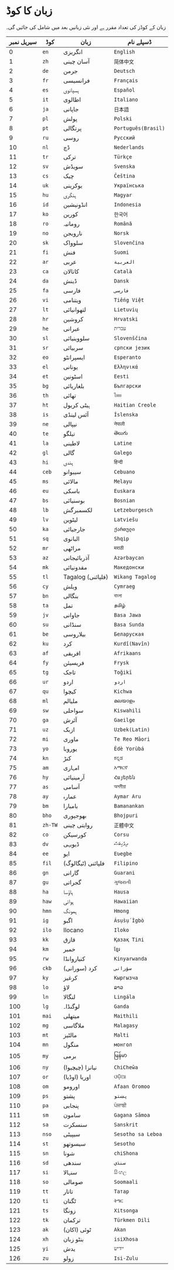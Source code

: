 # زبان کا کوڈ

زبان کے کوڈز کی تعداد مقرر ہے اور نئی زبانیں بعد میں شامل کی جائیں گی۔

| سیریل نمبر | کوڈ | زبان | ڈسپلے نام |
| - | - | - | - |
| 0 | `en` | انگریزی | `English` |
| 1 | `zh` | آسان چینی | `简体中文` |
| 2 | `de` | جرمن | `Deutsch` |
| 3 | `fr` | فرانسیسی | `Français` |
| 4 | `es` | ہسپانوی | `Español` |
| 5 | `it` | اطالوی | `Italiano` |
| 6 | `ja` | جاپانی | `日本語` |
| 7 | `pl` | پولش | `Polski` |
| 8 | `pt` | پرتگالی | `Português(Brasil)` |
| 9 | `ru` | روسی | `Русский` |
| 10 | `nl` | ڈچ | `Nederlands` |
| 11 | `tr` | ترکی | `Türkçe` |
| 12 | `sv` | سویڈش | `Svenska` |
| 13 | `cs` | چیک | `Čeština` |
| 14 | `uk` | یوکرینی | `Українська` |
| 15 | `hu` | ہنگری | `Magyar` |
| 16 | `id` | انڈونیشین | `Indonesia` |
| 17 | `ko` | کورین | `한국어` |
| 18 | `ro` | رومانیہ | `Română` |
| 19 | `no` | نارویجن | `Norsk` |
| 20 | `sk` | سلوواک | `Slovenčina` |
| 21 | `fi` | فنش | `Suomi` |
| 22 | `ar` | عربی | `العربية` |
| 23 | `ca` | کاتالان | `Català` |
| 24 | `da` | ڈینش | `Dansk` |
| 25 | `fa` | فارسی | `فارسی` |
| 26 | `vi` | ویتنامی | `Tiếng Việt` |
| 27 | `lt` | لتھوانیائی | `Lietuvių` |
| 28 | `hr` | کروشین | `Hrvatski` |
| 29 | `he` | عبرانی | `עברית` |
| 30 | `sl` | سلووینیائی | `Slovenščina` |
| 31 | `sr` | سربیائی | `српски језик` |
| 32 | `eo` | ایسپرانٹو | `Esperanto` |
| 33 | `el` | یونانی | `Ελληνικά` |
| 34 | `et` | اسٹونین | `Eesti` |
| 35 | `bg` | بلغاریائی | `Български` |
| 36 | `th` | تھائی | `ไทย` |
| 37 | `ht` | ہیٹی کریول | `Haitian Creole` |
| 38 | `is` | آئس لینڈی | `Íslenska` |
| 39 | `ne` | نیپالی | `नेपाली` |
| 40 | `te` | تیلگو | `తెలుగు` |
| 41 | `la` | لاطینی | `Latine` |
| 42 | `gl` | گالی | `Galego` |
| 43 | `hi` | ہندی | `हिन्दी` |
| 44 | `ceb` | سیبوانو | `Cebuano` |
| 45 | `ms` | مالائی | `Melayu` |
| 46 | `eu` | باسکی | `Euskara` |
| 47 | `bs` | بوسنیائی | `Bosnian` |
| 48 | `lb` | لکسمبرگش | `Letzeburgesch` |
| 49 | `lv` | لیٹوین | `Latviešu` |
| 50 | `ka` | جارجیائی | `ქართული` |
| 51 | `sq` | البانوی | `Shqip` |
| 52 | `mr` | مراٹھی | `मराठी` |
| 53 | `az` | آذربائیجانی | `Azərbaycan` |
| 54 | `mk` | مقدونیائی | `Македонски` |
| 55 | `tl` | Tagalog (فلپائنی) | `Wikang Tagalog` |
| 56 | `cy` | ویلش | `Cymraeg` |
| 57 | `bn` | بنگالی | `বাংলা` |
| 58 | `ta` | تمل | `தமிழ்` |
| 59 | `jv` | جاوانی | `Basa Jawa` |
| 60 | `su` | سنڈانی | `Basa Sunda` |
| 61 | `be` | بیلاروسی | `Беларуская` |
| 62 | `ku` | کرد | `Kurdî(Navîn)` |
| 63 | `af` | افریقی | `Afrikaans` |
| 64 | `fy` | فریسیئن | `Frysk` |
| 65 | `tg` | تاجک | `Toğikī` |
| 66 | `ur` | اردو | `اردو` |
| 67 | `qu` | کیچوا | `Kichwa` |
| 68 | `ml` | ملیالم | `മലയാളം` |
| 69 | `sw` | سواحلی | `Kiswahili` |
| 70 | `ga` | آئرش | `Gaeilge` |
| 71 | `uz` | ازبک | `Uzbek(Latin)` |
| 72 | `mi` | ماوری | `Te Reo Māori` |
| 73 | `yo` | یوروبا | `Èdè Yorùbá` |
| 74 | `kn` | کنڑ | `ಕನ್ನಡ` |
| 75 | `am` | امہاری | `አማርኛ` |
| 76 | `hy` | آرمینیائی | `Հայերեն` |
| 77 | `as` | آسامی | `অসমীয়া` |
| 78 | `ay` | عمارہ | `Aymar Aru` |
| 79 | `bm` | بامبارا | `Bamanankan` |
| 80 | `bho` | بھوجپوری | `Bhojpuri` |
| 81 | `zh-TW` | روایتی چینی | `正體中文` |
| 82 | `co` | کورسیکن | `Corsu` |
| 83 | `dv` | ڈیویہی | `ދިވެހިބަސް` |
| 84 | `ee` | ایو | `Eʋegbe` |
| 85 | `fil` | فلپائنی (ٹیگالوگ) | `Filipino` |
| 86 | `gn` | گارانی | `Guarani` |
| 87 | `gu` | گجراتی | `ગુજરાતી` |
| 88 | `ha` | ہاؤسا | `Hausa` |
| 89 | `haw` | ہوائی | `Hawaiian` |
| 90 | `hmn` | ہمونگ | `Hmong` |
| 91 | `ig` | اگبو | `Ásụ̀sụ́ Ìgbò` |
| 92 | `ilo` | Ilocano | `Iloko` |
| 93 | `kk` | قازق | `Қазақ Тілі` |
| 94 | `km` | خمیر | `ខ្មែរ` |
| 95 | `rw` | کنیاروانڈا | `Kinyarwanda` |
| 96 | `ckb` | کرد (سورانی) | `سۆرانی` |
| 97 | `ky` | کرغیز | `Кыргызча` |
| 98 | `lo` | لاؤ | `ລາວ` |
| 99 | `ln` | لنگالا | `Lingála` |
| 100 | `lg` | لوگنڈا۔ | `Ganda` |
| 101 | `mai` | میتھلی | `Maithili` |
| 102 | `mg` | ملاگاسی | `Malagasy` |
| 103 | `mt` | مالٹیز | `Malti` |
| 104 | `mn` | منگول | `монгол` |
| 105 | `my` | برمی | `မြန်မာ` |
| 106 | `ny` | نیانزا (چیچیوا) | `ChiCheŵa` |
| 107 | `or` | اوریا (اوڈیا) | `ଓଡ଼ିଆ` |
| 108 | `om` | اورومو | `Afaan Oromoo` |
| 109 | `ps` | پشتو | `پښتو` |
| 110 | `pa` | پنجابی | `ਪੰਜਾਬੀ` |
| 111 | `sm` | سامون | `Gagana Sāmoa` |
| 112 | `sa` | سنسکرت | `Sanskrit` |
| 113 | `nso` | سیپیٹی | `Sesotho sa Leboa` |
| 114 | `st` | سیسوتھو | `Sesotho` |
| 115 | `sn` | شونا | `chiShona` |
| 116 | `sd` | سندھی | `سنڌي` |
| 117 | `si` | سنہالا | `සිංහල` |
| 118 | `so` | صومالی | `Soomaali` |
| 119 | `tt` | تاتار | `Татар` |
| 120 | `ti` | ٹگنان | `ትግር` |
| 121 | `ts` | زونگا | `Xitsonga` |
| 122 | `tk` | ترکمان | `Türkmen Dili` |
| 123 | `ak` | ٹوئی (اکان) | `Akan` |
| 124 | `xh` | بنٹو زبان | `isiXhosa` |
| 125 | `yi` | یدش | `ייִדיש` |
| 126 | `zu` | زولو | `Isi-Zulu` |